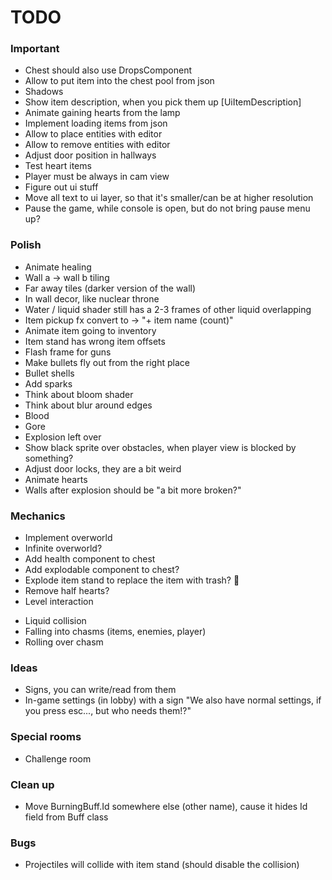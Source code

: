 # TODO

### Important

* Chest should also use DropsComponent
* Allow to put item into the chest pool from json
* Shadows
* Show item description, when you pick them up [UiItemDescription]
* Animate gaining hearts from the lamp
* Implement loading items from json
* Allow to place entities with editor
* Allow to remove entities with editor
* Adjust door position in hallways
* Test heart items
* Player must be always in cam view
* Figure out ui stuff
* Move all text to ui layer, so that it's smaller/can be at higher resolution
* Pause the game, while console is open, but do not bring pause menu up?

### Polish

* Animate healing
* Wall a -> wall b tiling
* Far away tiles (darker version of the wall)
* In wall decor, like nuclear throne
* Water / liquid shader still has a 2-3 frames of other liquid overlapping
* Item pickup fx convert to -> "+ item name (count)"
* Animate item going to inventory
* Item stand has wrong item offsets
* Flash frame for guns
* Make bullets fly out from the right place
* Bullet shells
* Add sparks
* Think about bloom shader
* Think about blur around edges
* Blood
* Gore
* Explosion left over
* Show black sprite over obstacles, when player view is blocked by something?
* Adjust door locks, they are a bit weird
* Animate hearts
* Walls after explosion should be "a bit more broken?"

### Mechanics

* Implement overworld
* Infinite overworld?
* Add health component to chest
* Add explodable component to chest?
* Explode item stand to replace the item with trash? :thinking:
* Remove half hearts?
* Level interaction
 + Liquid collision
 + Falling into chasms (items, enemies, player)
 + Rolling over chasm

### Ideas

* Signs, you can write/read from them
* In-game settings (in lobby) with a sign "We also have normal settings, if you press esc..., but who needs them!?"

### Special rooms

* Challenge room

### Clean up

* Move BurningBuff.Id somewhere else (other name), cause it hides Id field from Buff class

### Bugs

* Projectiles will collide with item stand (should disable the collision)